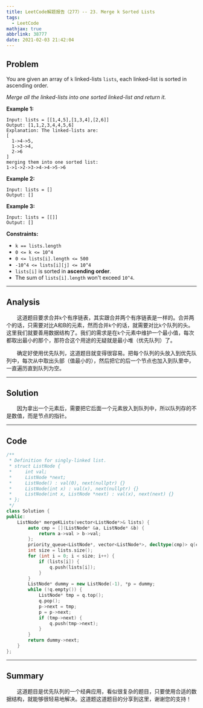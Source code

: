 ```yaml
---
title: LeetCode解题报告（277）-- 23. Merge k Sorted Lists
tags:
  - LeetCode
mathjax: true
abbrlink: 38777
date: 2021-02-03 21:42:04
---
```


## Problem

You are given an array of `k` linked-lists `lists`, each linked-list is sorted in ascending order.

*Merge all the linked-lists into one sorted linked-list and return it.*

<!-- more -->

**Example 1:**

```
Input: lists = [[1,4,5],[1,3,4],[2,6]]
Output: [1,1,2,3,4,4,5,6]
Explanation: The linked-lists are:
[
  1->4->5,
  1->3->4,
  2->6
]
merging them into one sorted list:
1->1->2->3->4->4->5->6
```

**Example 2:**

```
Input: lists = []
Output: []
```

**Example 3:**

```
Input: lists = [[]]
Output: []
```

**Constraints:**

- `k == lists.length`
- `0 <= k <= 10^4`
- `0 <= lists[i].length <= 500`
- `-10^4 <= lists[i][j] <= 10^4`
- `lists[i]` is sorted in **ascending order**.
- The sum of `lists[i].length` won't exceed `10^4`.

------

## Analysis

&emsp;&emsp;这道题目要求合并`k`个有序链表，其实跟合并两个有序链表是一样的。合并两个的话，只需要对比A和B的元素，然而合并`k`个的话，就需要对比`k`个队列的头。这里我们就要善用数据结构了。我们的需求是在`k`个元素中维护一个最小值，每次都取出最小的那个，那符合这个用途的无疑就是最小堆（优先队列）了。

&emsp;&emsp;确定好使用优先队列，这道题目就变得很容易。把每个队列的头放入到优先队列中，每次从中取出头部（值最小的），然后把它的后一个节点也加入到队里中，一直遍历直到队列为空。

------

## Solution

&emsp;&emsp;因为拿出一个元素后，需要把它后面一个元素放入到队列中，所以队列存的不是数值，而是节点的指针。

------

## Code

```c++
/**
 * Definition for singly-linked list.
 * struct ListNode {
 *     int val;
 *     ListNode *next;
 *     ListNode() : val(0), next(nullptr) {}
 *     ListNode(int x) : val(x), next(nullptr) {}
 *     ListNode(int x, ListNode *next) : val(x), next(next) {}
 * };
 */
class Solution {
public:
    ListNode* mergeKLists(vector<ListNode*>& lists) {
        auto cmp = [](ListNode* &a, ListNode* &b) {
            return a->val > b->val;
        };
        priority_queue<ListNode*, vector<ListNode*>, decltype(cmp)> q(cmp);
        int size = lists.size();
        for (int i = 0; i < size; i++) {
            if (lists[i]) {
                q.push(lists[i]); 
            }
        }
        ListNode* dummy = new ListNode(-1), *p = dummy;
        while (!q.empty()) {
            ListNode* tmp = q.top();
            q.pop();
            p->next = tmp;
            p = p->next;
            if (tmp->next) {
                q.push(tmp->next);
            }
        }
        return dummy->next;
    }
};
```

------

## Summary

&emsp;&emsp;这道题目是优先队列的一个经典应用，看似很复杂的题目，只要使用合适的数据结构，就能够很轻易地解决。这道题这道题目的分享到这里，谢谢您的支持！
